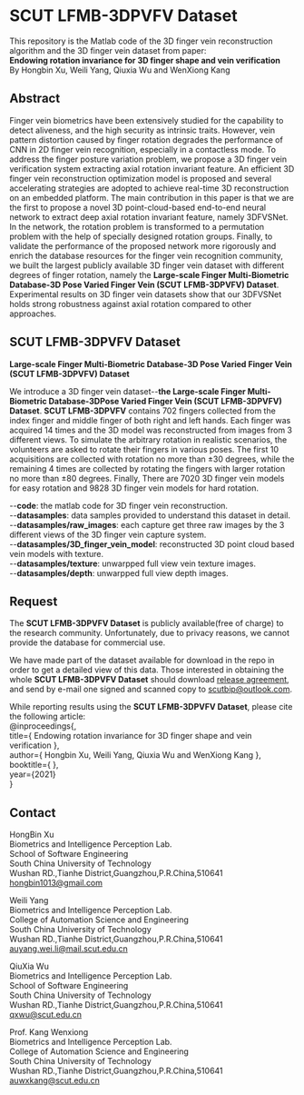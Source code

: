 # SCUT LFMB-3DPVFV Dataset
This repository is the Matlab code of the 3D finger vein reconstruction algorithm and the 3D finger vein dataset from paper:   
__Endowing rotation invariance for 3D finger shape and vein verification__  
By Hongbin Xu, Weili Yang, Qiuxia Wu and WenXiong Kang  

## Abstract
Finger vein biometrics have been extensively studied for the capability to detect aliveness, and the high security as intrinsic traits. However, vein pattern distortion caused by finger rotation degrades the performance of CNN in 2D finger vein recognition, especially in a contactless mode. To address the finger posture variation problem, we propose a 3D finger vein verification system extracting axial rotation invariant feature. An efficient 3D finger vein reconstruction optimization model is proposed and several accelerating strategies are adopted to achieve real-time 3D reconstruction on an embedded platform. The main contribution in this paper is that we are the first to propose a novel 3D point-cloud-based end-to-end neural network to extract deep axial rotation invariant feature, namely 3DFVSNet. In the network, the rotation problem is transformed to a permutation problem with the help of specially designed rotation groups. Finally, to validate the performance of the proposed network more rigorously and enrich the database resources for the finger vein recognition community, we built the largest publicly available 3D finger vein dataset with different degrees of finger rotation, namely the **Large-scale Finger Multi-Biometric Database-3D Pose Varied Finger Vein (SCUT LFMB-3DPVFV) Dataset**. Experimental results on 3D finger vein datasets show that our 3DFVSNet holds strong robustness against axial rotation compared to other approaches.

## SCUT LFMB-3DPVFV Dataset
**Large-scale Finger Multi-Biometric Database-3D Pose Varied Finger Vein (SCUT LFMB-3DPVFV) Dataset**

We introduce a 3D finger vein dataset--__the Large-scale Finger Multi-Biometric Database-3DPose Varied Finger Vein (SCUT LFMB-3DPVFV) Dataset__.
__SCUT LFMB-3DPVFV__ contains 702 fingers collected from the index finger and middle finger of both right and left hands. Each finger was acquired 14 times and the 3D model was reconstructed from images from 3 different views. To simulate the arbitrary rotation in realistic scenarios, the volunteers are asked to rotate their fingers in various poses. The first 10 acquisitions are collected with rotation no more than ±30 degrees, while the remaining 4 times are collected by rotating the fingers with larger rotation no more than ±80 degrees. Finally, There are 7020 3D finger vein models for easy rotation and 9828 3D finger vein models for hard rotation.

--__code__: the matlab code for 3D finger vein reconstruction.  
--__datasamples__: data samples provided to understand this dataset in detail.  
--__datasamples/raw_images__: each capture get three raw images by the 3 different views of the 3D finger vein capture system.  
--__datasamples/3D_finger_vein_model__: reconstructed 3D point cloud based vein models with texture.  
--__datasamples/texture__: unwarpped full view vein texture images.  
--__datasamples/depth__: unwarpped full view depth images.  

## Request
The __SCUT LFMB-3DPVFV Dataset__ is publicly available(free of charge) to the research community. Unfortunately, due to privacy reasons, we cannot provide the database for commercial use.

We have made part of the dataset available for download in the repo in order to get a detailed view of this data. Those interested in obtaining the whole __SCUT LFMB-3DPVFV Dataset__ should download [release agreement](https://github.com/SCUT-BIP-Lab/SCUT-LFMB-3DPVFV/blob/main/SCUT%20LFMB-3DPVFV%20Database%20Release%20Agreement.docx), and send by e-mail one signed and scanned copy to scutbip@outlook.com.


While reporting results using the __SCUT LFMB-3DPVFV Dataset__, please cite the following article:    
@inproceedings{,  
  title={ Endowing rotation invariance for 3D finger shape and vein verification },  
  author={ Hongbin Xu, Weili Yang, Qiuxia Wu and WenXiong Kang },  
  booktitle={  },  
  year={2021}   
}  


## Contact
HongBin Xu     
Biometrics and Intelligence Perception Lab.    
School of Software Engineering    
South China University of Technology    
Wushan RD.,Tianhe District,Guangzhou,P.R.China,510641   
hongbin1013@gmail.com   

Weili Yang   
Biometrics and Intelligence Perception Lab.   
College of Automation Science and Engineering   
South China University of Technology    
Wushan RD.,Tianhe District,Guangzhou,P.R.China,510641   
auyang.wei.li@mail.scut.edu.cn    

QiuXia Wu    
Biometrics and Intelligence Perception Lab.   
School of Software Engineering   
South China University of Technology    
Wushan RD.,Tianhe District,Guangzhou,P.R.China,510641    
qxwu@scut.edu.cn   

Prof. Kang Wenxiong   
Biometrics and Intelligence Perception Lab.   
College of Automation Science and Engineering   
South China University of Technology   
Wushan RD.,Tianhe District,Guangzhou,P.R.China,510641      
auwxkang@scut.edu.cn   
